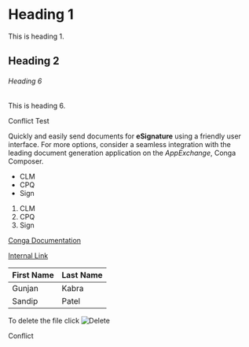 # Heading 1
This is heading 1.

## Heading 2

###### Heading 6
This is heading 6.

Conflict Test

Quickly and easily send documents for **eSignature** using a friendly user interface. For more options, consider a seamless integration with the leading document generation application on the _AppExchange_, Conga Composer.

-  CLM
-  CPQ
-  Sign

1. CLM
1. CPQ
1. Sign

[Conga Documentation](https://documentation.conga.com/sign/latest/conga-sign-143895577.html)

[Internal Link](#Heading-1)

| First Name | Last Name |
|------------|-----------|
| Gunjan     | Kabra     |
| Sandip     | Patel     |

To delete the file click ![Delete](/Techpubs-Offsite/assets/images/delete.png "Delete Icon")

Conflict
